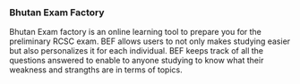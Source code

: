 <h3>Bhutan Exam Factory</h3>
<p>Bhutan Exam factory is an online learning tool to prepare you for the preliminary RCSC exam. BEF allows users to not only makes studying easier but also personalizes it for each individual. BEF keeps track of all the questions answered to enable to anyone studying to know what their weakness and strangths are in terms of topics. 
</p>